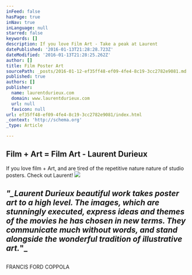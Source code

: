```yaml
---
inFeed: false
hasPage: true
inNav: true
inLanguage: null
starred: false
keywords: []
description: If you love Film Art - Take a peak at Laurent
datePublished: '2016-01-13T21:28:28.723Z'
dateModified: '2016-01-13T21:28:25.262Z'
author: []
title: Film Poster Art
sourcePath: _posts/2016-01-12-ef35ff48-ef09-4fe4-8c19-3cc2782e9081.md
published: true
authors: []
publisher:
  name: laurentdurieux.com
  domain: www.laurentdurieux.com
  url: null
  favicon: null
url: ef35ff48-ef09-4fe4-8c19-3cc2782e9081/index.html
_context: 'http://schema.org'
_type: Article

---
```

## Film + Art = Film Art - Laurent Durieux

If you love film + Art, and are tired of the repetitive nature nature of studio posters. Check out Laurent!
![](https://s3-us-west-2.amazonaws.com/the-grid-img/p/20803b098e7d1a5fd0e697782d819dc9e70f5d73.png)

## _"__Laurent Durieux beautiful work takes poster art to a high level. The images, which are stunningly executed, express ideas and themes of the movies he has chosen in new terms. They communicate much without words, and stand alongside the wonderful tradition of illustrative art_._"_

## 

FRANCIS FORD COPPOLA